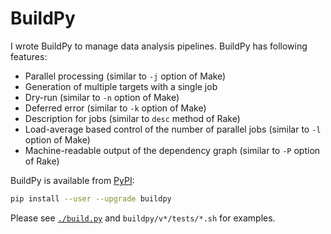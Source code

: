 # BuildPy

I wrote BuildPy to manage data analysis pipelines.
BuildPy has following features:

- Parallel processing (similar to `-j` option of Make)
- Generation of multiple targets with a single job
- Dry-run (similar to `-n` option of Make)
- Deferred error (similar to `-k` option of Make)
- Description for jobs (similar to `desc` method of Rake)
- Load-average based control of the number of parallel jobs (similar to `-l` option of Make)
- Machine-readable output of the dependency graph (similar to `-P` option of Rake)

BuildPy is available from [PyPI](https://pypi.python.org/pypi/buildpy):

```bash
pip install --user --upgrade buildpy
```

Please see [`./build.py`](./build.py) and `buildpy/v*/tests/*.sh` for examples.
